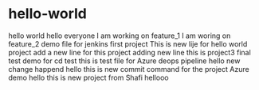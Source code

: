 # hello-world
hello world 
hello everyone 
I am working on feature_1
I am woring on feature_2
demo file for jenkins first project 
This is new lije for hello world project 
add a new line for this project 
adding new line this is project3
final test demo for cd
test 
this is test file for Azure deops pipeline 
hello new change happend 
hello this is new commit command for the project Azure demo
hello this is new project from Shafi
hellooo 
